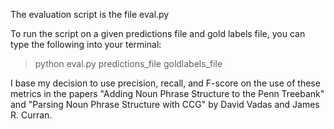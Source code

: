 The evaluation script is the file
  eval.py
  
To run the script on a given predictions file and gold labels file, you can type the following into your terminal:
  > python eval.py predictions_file goldlabels_file
  
I base my decision to use precision, recall, and F-score on the use of these metrics in the papers "Adding Noun Phrase Structure to the Penn Treebank" and "Parsing Noun Phrase Structure with CCG" by David Vadas and James R. Curran.
